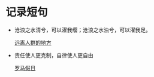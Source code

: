 # 记录短句
- 沧浪之水清兮，可以濯我缨；沧浪之水浊兮，可以濯我足。 

  [远离人群的地方](https://www.bilibili.com/video/BV1JN411i7nW/?vd_source=2fbc276c906dcfb63eeb8b5cf37bd9ff)


- 责任使人更克制，自律使人更自由

  [罗马假日](https://www.bilibili.com/video/BV1Cj411C7X7/?vd_source=2fbc276c906dcfb63eeb8b5cf37bd9ff)
